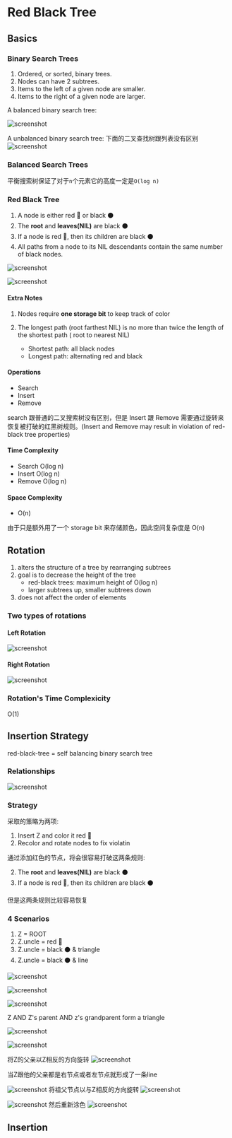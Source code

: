 # Red Black Tree

## Basics

### Binary Search Trees

1. Ordered, or sorted, binary trees.
2. Nodes can have 2 subtrees.
3. Items to the left of a given node are smaller.
4. Items to the right of a given node are larger.

A balanced binary search tree:

![screenshot](./pictures/17632000.png)

A unbalanced binary search tree:
下面的二叉查找树跟列表没有区别
![screenshot](./pictures/906035000.png)

### Balanced Search Trees

平衡搜索树保证了对于`n`个元素它的高度一定是`O(log n)`

### Red Black Tree

1. A node is either red 🔴 or black ⚫️
2. The **root** and **leaves(NIL)** are black ⚫️
3. If a node is red 🔴, then its children are black ⚫️
4. All paths from a node to its NIL descendants contain the same number of black nodes.

![screenshot](./pictures/388041000.png)

![screenshot](./pictures/604388000.png)

#### Extra Notes

1. Nodes require **one storage bit** to keep track of color
2. The longest path (root farthest NIL) is no more than twice the length of
   the shortest path ( root to nearest NIL)

   - Shortest path: all black nodes
   - Longest path: alternating red and black

#### Operations

- Search
- Insert
- Remove

search 跟普通的二叉搜索树没有区别，但是 Insert 跟 Remove 需要通过旋转来恢复被打破的红黑树规则。(Insert and Remove may result in violation of red-black tree properties)

#### Time Complexity

- Search O(log n)
- Insert O(log n)
- Remove O(log n)

#### Space Complexity

- O(n)

由于只是额外用了一个 storage bit 来存储颜色，因此空间复杂度是 O(n)

## Rotation

1. alters the structure of a tree by rearranging subtrees
2. goal is to decrease the height of the tree
    - red-black trees: maximum height of O(log n)
    - larger subtrees up, smaller subtrees down
3. does not affect the order of elements    

### Two types of rotations

#### Left Rotation

![screenshot](./pictures/45539000.png)

#### Right Rotation

![screenshot](./pictures/694606000.png)

### Rotation's Time Complexicity

O(1)

## Insertion Strategy

red-black-tree = self balancing binary search tree

### Relationships

![screenshot](./pictures/76940000.png)

### Strategy

采取的策略为两项:

1. Insert Z and color it red 🔴
2. Recolor and rotate nodes to fix  violatin

通过添加红色的节点，将会很容易打破这两条规则:

2. The **root** and **leaves(NIL)** are black ⚫️
3. If a node is red 🔴, then its children are black ⚫️

但是这两条规则比较容易恢复

### 4 Scenarios

1. Z = ROOT
2. Z.uncle = red 🔴
3. Z.uncle = black ⚫️  & triangle
4. Z.uncle = black ⚫️  & line

![screenshot](./pictures/480578000.png)

![screenshot](./pictures/459716000.png)

![screenshot](./pictures/426581000.png)

Z AND Z's parent AND z's grandparent form a triangle

![screenshot](./pictures/41209000.png)

![screenshot](./pictures/448878000.png)

将Z的父亲以Z相反的方向旋转
![screenshot](./pictures/932526000.png)

当Z跟他的父亲都是右节点或者左节点就形成了一条line

![screenshot](./pictures/543404000.png)
将祖父节点以与Z相反的方向旋转
![screenshot](./pictures/573247000.png)

![screenshot](./pictures/604469000.png)
然后重新涂色
![screenshot](./pictures/246571000.png)

## Insertion